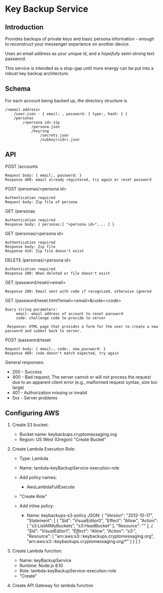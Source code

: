# Key Backup Service


## Introduction 

Provides backups of private keys and basic persona information - enough to reconstruct your messenger experience on another device.

Uses an email address as your unique id, and a *hopefully* semi-strong text password.

This service is intended as a stop-gap until more energy can be put into a robust key backup architecture.


## Schema

For each account being backed up, the directory structure is

	/<email address>
	    /user.json - { email: , password: { type:, hash: } }
	    /personas
	        /<persona id>.zip
	            /persona.json
	            /keyring
	                /secrets.json
	                /subkey(<id>).json

## API

POST /accounts

    Request body: { email:, password: }
    Response 409: email already registered, try again or reset password

POST /personas/&lt;persona id&gt;

    Authentication required
    Request body: Zip file of persona

GET /personas

    Authentication required
    Response body: { personas:[ "<persona id>",... ] }

GET /personas/&lt;persona id&gt;

    Authentication required
    Response body: Zip file
    Response 410: Zip file doesn't exist

DELETE /personas/&lt;persona id&gt;

    Authentication required
    Response 200: When deleted or file doesn't exist

GET /password/reset/&lt;email&gt;

    Response 200: Email sent with code if recognized, otherwise ignored

GET /password/reset.html?email=&lt;email&gt;&code=&lt;code&gt;

    Query string parameters:
    	 email: email address of account to reset password
    	 code: challenge code to provide to server
    	 
	 Response: HTML page that provides a form for the user to create a new password and submit back to server.
        

POST /password/reset

    Request body: { email:, code:, new_password: }
    Response 409: code doesn't match expected, try again 


General responses:

- 200 - Success
- 400 - Bad request; The server cannot or will not process the request due to an apparent client error (e.g., malformed request syntax, size too large)
- 401 - Authorization missing or invalid
- 5xx - Server problems




## Configuring AWS

1. Create S3 bucket:
    - Bucket name: keybackups.cryptomessaging.org
    - Region: US West (Oregon)
        "Create Bucket"

2. Create Lambda Execution Role:
    - Type: Lambda
    - Name: lambda-keyBackupService-execution-role
    - Add policy names:
        - AwsLambdaFullExecute
    - "Create Role"

    - Add inline policy:
        - Name: keybackups-s3-policy
        JSON:
            {
                "Version": "2012-10-17",
                "Statement": [
                    {
                        "Sid": "VisualEditor0",
                        "Effect": "Allow",
                        "Action": [
                            "s3:ListAllMyBuckets",
                            "s3:HeadBucket"
                        ],
                        "Resource": "*"
                    },
                    {
                        "Sid": "VisualEditor1",
                        "Effect": "Allow",
                        "Action": "s3:*",
                        "Resource": [
                            "arn:aws:s3:::keybackups.cryptomessaging.org",
                            "arn:aws:s3:::keybackups.cryptomessaging.org/*"
                        ]
                    }
                ]
            }

3. Create Lambda function:
    - Name: keyBackupService
    - Runtime: Node.js 8.10
    - Role: lambda-keyBackupService-execution-role
    - "Create"

4. Create API Gateway for lambda function




